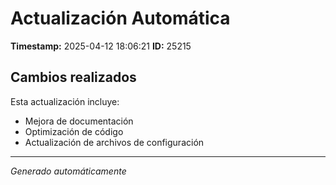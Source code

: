 # Actualización Automática

**Timestamp:** 2025-04-12 18:06:21
**ID:** 25215

## Cambios realizados

Esta actualización incluye:
- Mejora de documentación
- Optimización de código
- Actualización de archivos de configuración

---
*Generado automáticamente*
